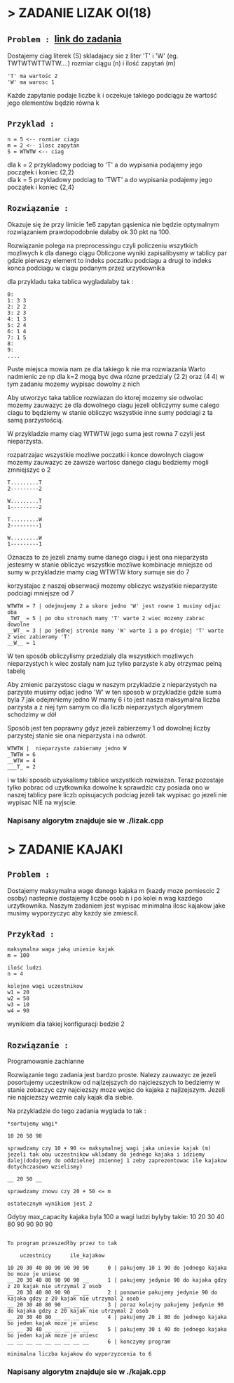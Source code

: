 # > ZADANIE LIZAK OI(18)

## ```Problem : ```[link do zadania](https://szkopul.edu.pl/c/cslomv2/p/kaj/21827/)


Dostajemy ciag literek (S) skladajacy sie z liter 'T' i 'W' (eg. TWTWTWTTWTW....)
rozmiar ciągu (n) i ilość zapytań (m)
```
'T' ma wartośc 2 
'W' ma warosc 1
```

Każde zapytanie podaje liczbe k i oczekuje takiego podciągu że wartość jego elementów będzie równa k

## ```Przyklad : ```
```
n = 5 <-- rozmiar ciagu 
m = 2 <-- ilosc zapytan 
S = WTWTW <-- ciag
```
dla k = 2 przykladowy podciag to 'T' a do wypisania podajemy jego początek i koniec {2,2}  
dla k = 5 przykladowy podciag to 'TWT' a do wypisania podajemy jego początek i koniec {2,4}  

## ```Rozwiązanie : ```

Okazuje się że przy limicie 1e6 zapytan gąsienica nie będzie optymalnym rozwiązaniem prawdopodobnie dalaby ok 30 pkt na 100.  

Rozwiązanie polega na preprocessingu czyli policzeniu wszytkich mozliwych k dla danego ciągu
Obliczone wyniki zapisalibysmy w tablicy par gdzie pierwszy element to indeks poczatku podciagu a drugi to indeks konca podciagu w ciagu podanym przez urzytkownika

dla przykladu taka tablica wygladalaby tak :
```
0:  
1: 3 3
2: 2 2
3: 2 3
4: 1 3
5: 2 4
6: 1 4
7: 1 5
8: 
9:
....
```

Puste miejsca mowia nam ze dla takiego k nie ma rozwiazania
Warto nadmienic ze np dla k=2 mogą byc dwa rózne przedzialy (2 2) oraz (4 4) w tym zadaniu mozemy wypisac dowolny z nich

Aby utworzyc taka tablice rozwiazan do ktorej mozemy sie odwolac mozemy zauwazyc ze dla dowolnego ciagu jezeli obliczymy sume calego ciagu to 
będziemy w stanie obliczyc wszystkie inne sumy podciagi z ta samą parzystością.

W przykladzie mamy ciag WTWTW
jego suma jest rowna 7 czyli jest nieparzysta.


rozpatrzajac wszystkie mozliwe poczatki i konce dowolnych ciagow mozemy zauwazyc ze zawsze wartosc danego ciagu bedziemy mogli zmniejszyc o 2
```
T.........T
2---------2

W.........T
1---------2

T.........W
2---------1

W.........W
1---------1
```

Oznacza to ze jezeli znamy sume danego ciagu i jest ona nieparzysta jestesmy w stanie obliczyc wszystkie mozliwe kombinacje mniejsze od sumy
w przykladzie mamy ciag WTWTW ktory sumuje sie do 7  
  
korzystajac z naszej obserwacji mozemy obliczyc wszystkie nieparzyste podciagi mniejsze od 7
  ```
WTWTW = 7 | odejmujemy 2 a skoro jedno 'W' jest rowne 1 musimy odjac oba
_TWT_ = 5 | po obu stronach mamy 'T' warte 2 wiec mozemy zabrac dowolne 
__WT_ = 3 | po jednej stronie mamy 'W' warte 1 a po drógiej 'T' warte 2 wiec zabieramy 'T'
__W__ = 1
```

W ten sposób obliczylismy przedzialy dla wszystkich mozliwych nieparzystych k wiec zostaly nam juz tylko parzyste k aby otrzymac pelną tabelę

Aby zmienic parzystosc ciagu w naszym przykladzie z nieparzystych na parzyste musimy odjac jedno 'W' w ten sposob w przykladzie gdzie suma byla 7 jak odejmniemy jedno W mamy 6 i to jest nasza maksymalna liczba parzysta
a z niej tym samym co dla liczb nieparzystych algorytmem schodzimy w dół

Sposób jest ten poprawny gdyz jezeli zabierzemy 1 od dowolnej liczby parzystej stanie sie ona nieparzysta i na odwrót.

```
WTWTW |  nieparzyste zabieramy jedno W
_TWTW = 6
__WTW = 4
___T_ = 2
```

i w taki sposób uzyskalismy tablice wszystkich rozwiazan. Teraz pozostaje tylko pobrac od uzytkownika dowolne k sprawdzic czy posiada ono w naszej tablicy pare liczb opisujacych podciag jezeli tak wypisac go jezeli nie wypisac NIE na wyjscie.

### Napisany algorytm znajduje sie w ./lizak.cpp

# > ZADANIE KAJAKI

## ```Problem : ``` 

Dostajemy maksymalna wage danego kajaka m (kazdy moze pomiescic 2 osoby) nastepnie dostajemy liczbe osob n i po kolei n wag kazdego urzytkownika. Naszym zadaniem jest wypisac minimalna ilosc kajakow
jake musimy wyporzyczyc aby kazdy sie zmiescil.

## ```Przykład : ``` 

```
maksymalna waga jaką uniesie kajak
m = 100

ilość ludzi
n = 4 

kolejne wagi uczestnikow
w1 = 20
w2 = 50
w3 = 10
w4 = 90
```
wynikiem dla takiej konfiguracji bedzie 2


## ```Rozwiązanie : ``` 

Programowanie zachlanne

Rozwiązanie tego zadania jest bardzo proste. Nalezy zauwazyc ze jezeli posortujemy uczestnikow od najlzejszych do najciezszych to bedziemy w stanie zobaczyc czy najciezszy moze wejsc do kajaka z najlzejszym.
Jezeli nie najciezszy wezmie caly kajak dla siebie.

Na przykladzie do tego zadania wyglada to tak :
```
*sortujemy wagi*

10 20 50 90

sprawdzamy czy 10 + 90 <= maksymalnej wagi jaka uniesie kajak (m)
jezeli tak obu uczestnikow wkladamy do jednego kajaka i idziemy dalej(dodajemy do oddzielnej zmiennej 1 zeby zaprezentowac ile kajakow dotychczasowo wzielismy)

__ 20 50 __ 

sprawdzamy znowu czy 20 + 50 <= m

ostatecznym wynikiem jest 2
```

Gdyby max_capacity kajaka byla 100 a wagi ludzi bylyby takie:
10 20 30 40 80 90 90 90 90
```

To program przeszedłby przez to tak
 	
	uczestnicy		ile_kajakow

10 20 30 40 80 90 90 90 90		0 | pakujemy 10 i 90 do jednego kajaka bo moze je uniesc
__ 20 30 40 80 90 90 90 __		1 | pakujemy jedynie 90 do kajaka gdzy z 20 kajak nie utrzymal 2 osob
__ 20 30 40 80 90 90 __ __		2 | ponownie pakujemy jedynie 90 do kajaka gdzy z 20 kajak nie utrzymal 2 osob
__ 20 30 40 80 90 __ __ __		3 | poraz kolejny pakujemy jedynie 90 do kajaka gdzy z 20 kajak nie utrzymal 2 osob
__ 20 30 40 80 __ __ __ __		4 | pakujemy 20 i 80 do jednego kajaka bo jeden kajak moze je uniesc
__ __ 30 40 __ __ __ __ __		5 | pakujemy 30 i 40 do jednego kajaka bo jeden kajak moze je uniesc
__ __ __ __ __ __ __ __ __		6 | konczymy program

minimalna liczba kajakow do wyporzyzcenia to 6

```
### Napisany algorytm znajduje sie w ./kajak.cpp

